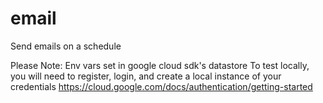 # email
Send emails on a schedule

Please Note:
Env vars set in google cloud sdk's datastore
To test locally, you will need to register, login, and create a local instance of your credentials
https://cloud.google.com/docs/authentication/getting-started